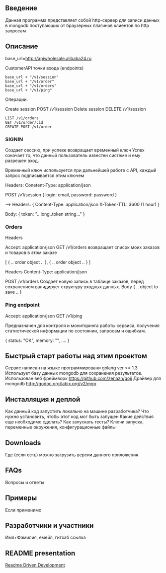 ## Введение

Данная программа представляет собой http-сервер для записи данных в mongodb поступающих
от браузерных плагинов клиентов по http запросам

## Описание

base_url=http://apiwholesale.alibaba24.ru

CustomerAPI точки входа (endpoints)

    base_url + "/v1/session"
    base_url + "/v1/order"
    base_url + "/v1/orders"
    base_url + "/v1/ping"

Операции:

Create session POST /v1/session
Delete session DELETE /v1/session

    LIST /v1/orders
    GET /v1/order/:id
    CREATE POST /v1/order

### SIGNIN
Создает сессию, при успехе возвращает временный ключ
Успех означает то, что данный пользователь известен системе и ему разрешен вход.

Временный ключ используется при дальнейшей работе с API,
каждый запрос подписывается этим ключем


Headers:
   Conetent-Type: application/json

POST /v1/session
{
login: email,
password: password
}

-->
Headers:
{
Content-Type: application/json
X-Token-TTL: 3600 (1 hour)
}

Body:
{
token: "...long..token string..."
}



### Orders

Headers

Accept: application/json
GET /v1/orders
возвращает список моих заказов и товаров в этом заказе

[
{
.. order object ..
},
{
.. order object ..
}
]

Headers
Content-Type: application/json

POST /v1/orders
Создает новую запись в таблице заказов, перед сохранением валидирует структуру входных данных.
Body
{
 .. object to save ..
}

### Ping endpoint

Accept: application/json
GET /v1/ping

Предназначен для контроля и мониторинга работы сервиса, получения статистической
информации по состоянии, запросам и ошибкам.

{
status: "OK",
memory: "",
....
}


## Быстрый старт работы над этим проектом

Сервис написан на языке программировани golang ver >= 1.3
Использует базу данных mongodb для сохранения результатов.
Использован веб фреймворк https://github.com/zenazn/goji
Драйвер для mongodb http://godoc.org/labix.org/v2/mgo

## Инсталляция и деплой

Как данный код запустить локально на машине разработчика?
Что нужно установить, чтобы этот код мог быть запущен
Какие действия еще необходимо сделать?
Как запускать тесты?
Ключи запуска, переменные окружения, конфигурационные файлы

## Downloads

Где (если есть) можно загрузить версии данного приложения

## FAQs

Вопросы и ответы

## Примеры

Если применимо

## Разработчики и участники

Имя+Фамилия, емейл, гитхаб ссылка


## README presentation
[Readme Driven Development](http://www.slideshare.net/maetl/readme-driven-development-12783652)
